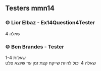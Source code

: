 ## Testers mmn14

### © Lior Elbaz  - Ex14Question4Tester
שאלה 4
<br>
### © Ben Brandes - Tester
שאלות 1-4 <br>
שאלה 4 יכול להיות שייקח קצת זמן עד שיוצא פלט

